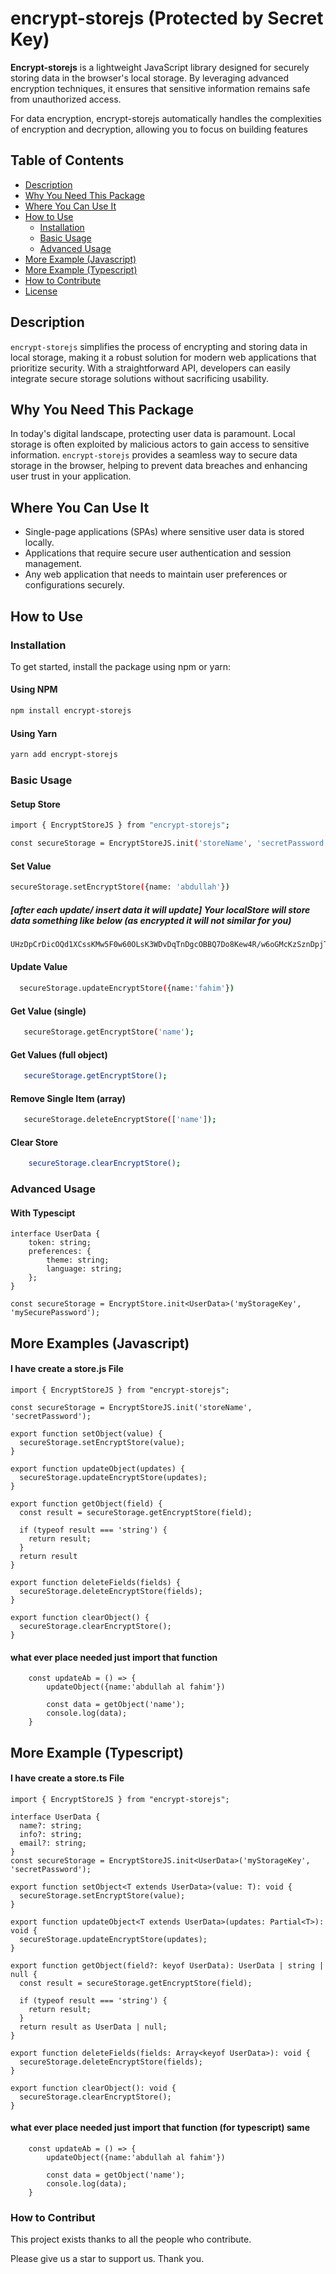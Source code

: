 # encrypt-storejs (Protected by Secret Key)

**Encrypt-storejs** is a lightweight JavaScript library designed for securely storing data in the browser's local storage. By leveraging advanced encryption techniques, it ensures that sensitive information remains safe from unauthorized access.


For data encryption, encrypt-storejs automatically handles the complexities of encryption and decryption, allowing you to focus on building features

## Table of Contents

- [Description](#description)
- [Why You Need This Package](#why-you-need-this-package)
- [Where You Can Use It](#where-you-can-use-it)
- [How to Use](#how-to-use)
  - [Installation](#installation)
  - [Basic Usage](#basic-usage)
  - [Advanced Usage](#advanced-usage)
- [More Example (Javascript)](#more-example-javascript) 
- [More Example (Typescript)](#more-example-typescript) 
- [How to Contribute](#how-to-contribute)
- [License](#license)

## Description

`encrypt-storejs` simplifies the process of encrypting and storing data in local storage, making it a robust solution for modern web applications that prioritize security. With a straightforward API, developers can easily integrate secure storage solutions without sacrificing usability.

## Why You Need This Package

In today's digital landscape, protecting user data is paramount. Local storage is often exploited by malicious actors to gain access to sensitive information. `encrypt-storejs` provides a seamless way to secure data storage in the browser, helping to prevent data breaches and enhancing user trust in your application.

## Where You Can Use It

- Single-page applications (SPAs) where sensitive user data is stored locally.
- Applications that require secure user authentication and session management.
- Any web application that needs to maintain user preferences or configurations securely.

## How to Use

### Installation

To get started, install the package using npm or yarn:

#### Using NPM
```bash
npm install encrypt-storejs
```
#### Using Yarn 
```bash
yarn add encrypt-storejs
```

### Basic Usage

#### Setup Store

```bash
import { EncryptStoreJS } from "encrypt-storejs";

const secureStorage = EncryptStoreJS.init('storeName', 'secretPassword')
```
#### Set Value
```bash
secureStorage.setEncryptStore({name: 'abdullah'})
```
##### [after each update/ insert data it will update] Your localStore will store data something like below (as encrypted it will not similar for you)
```bash
UHzDpCrDicOQd1XCssKMw5F0w60OLsK3WDvDqTnDgcOBBQ7Do8Kew4R/w6oGMcKzSznDpjTCjMOCRlzCqMKSwoQ3wr0DM8K0TDvCvXrDiMOMRl/CoMOdwoo5w7oHPMK7TzvCvXrDjcOGQVXCqcKWw4tbw7gHPMK7TzfDpDfDgcKGWg==
```

#### Update Value
```bash
  secureStorage.updateEncryptStore({name:'fahim'})
```

#### Get Value (single)
```bash
   secureStorage.getEncryptStore('name');
```

#### Get Values (full object)
```bash
   secureStorage.getEncryptStore();
```
#### Remove Single Item (array)
```bash
   secureStorage.deleteEncryptStore(['name']); 
```

#### Clear Store
```bash
    secureStorage.clearEncryptStore();
```

### Advanced Usage

#### With Typescipt 
```base
interface UserData {
    token: string;
    preferences: {
        theme: string;
        language: string;
    };
}

const secureStorage = EncryptStore.init<UserData>('myStorageKey', 'mySecurePassword');
```
## More Examples (Javascript)
#### I have create a store.js File
```base 
import { EncryptStoreJS } from "encrypt-storejs";

const secureStorage = EncryptStoreJS.init('storeName', 'secretPassword');

export function setObject(value) {
  secureStorage.setEncryptStore(value);
}

export function updateObject(updates) {
  secureStorage.updateEncryptStore(updates);
}

export function getObject(field) {
  const result = secureStorage.getEncryptStore(field);
  
  if (typeof result === 'string') {
    return result;
  }
  return result
}

export function deleteFields(fields) {
  secureStorage.deleteEncryptStore(fields);
}

export function clearObject() {
  secureStorage.clearEncryptStore();
}
```
#### what ever place needed just import that function 
```base
    const updateAb = () => {
        updateObject({name:'abdullah al fahim'})

        const data = getObject('name');
        console.log(data);
    }
```    
    
## More Example (Typescript)
#### I have create a store.ts File
```base
import { EncryptStoreJS } from "encrypt-storejs";

interface UserData {
  name?: string;
  info?: string;
  email?: string;
}
const secureStorage = EncryptStoreJS.init<UserData>('myStorageKey', 'secretPassword');

export function setObject<T extends UserData>(value: T): void {
  secureStorage.setEncryptStore(value);
}

export function updateObject<T extends UserData>(updates: Partial<T>): void {
  secureStorage.updateEncryptStore(updates);
}

export function getObject(field?: keyof UserData): UserData | string | null {
  const result = secureStorage.getEncryptStore(field);
  
  if (typeof result === 'string') {
    return result;
  }
  return result as UserData | null;
}

export function deleteFields(fields: Array<keyof UserData>): void {
  secureStorage.deleteEncryptStore(fields);
}

export function clearObject(): void {
  secureStorage.clearEncryptStore();
}

```

#### what ever place needed just import that function (for typescript) same
```base
    const updateAb = () => {
        updateObject({name:'abdullah al fahim'})

        const data = getObject('name');
        console.log(data);
    }
```   

### How to Contribut

This project exists thanks to all the people who contribute.

Please give us a star to support us. Thank you.
